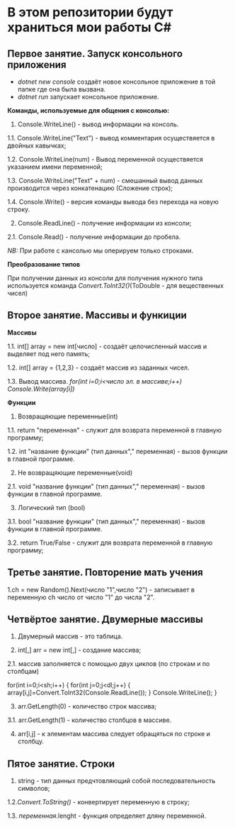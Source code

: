 # В этом репозитории будут храниться мои работы C#

## Первое занятие. Запуск консольного приложения

* *dotnet new console* создаёт новое консольное приложение в той папке где она была вызвана.
* *dotnet run* запускает консольное приложение.

**Команды, используемые для общения с консолью:**

1. Console.WriteLine() - вывод информации на консоль.

1.1. Console.WriteLine("Text") - вывод комментария осуществяется в двойных кавычках; 

1.2. Console.WriteLine(num) - Вывод переменной осуществяется указанием имени переменной;

1.3. Console.WriteLine("Text" + num) - смешанный вывод данных производится через конкатенацию (Сложение строк);

1.4. Console.Write() - версия команды вывода без перехода на новую строку.

2. Console.ReadLine() - получение информации из консоли;

2.1. Console.Read() - получение информации до пробела.

*NB:* При работе с кансолью мы оперируем только строками.

**Преобразование типов**

При получении данных из консоли для получения нужного типа используется команда *Convert.ToInt32()*(ToDouble - для вещественных чисел)

## Второе занятие. Массивы и функиции

**Массивы**

1.1. int[] array = new int[число] - создаёт целочисленный массив и выделяет под него память;

1.2. int[] array = {1,2,3} - создаёт массив из заданных чисел.

1.3. Вывод массива.
*for(int i=0;i<число эл. в массиве;i++)*
*Console.Write(array[i])*

**Функции**

1. Возвращяющие переменные(int)

1.1. return "переменная" - служит для возврата переменной в главную программу;

1.2. int "название функции" (тип данных"," переменная) - вызов функции в главной программе.

2. Не возвращяющие переменные(void)

2.1. void "название функции" (тип данных"," переменная) - вызов функции в главной программе.

3. Логический тип (bool)

3.1. bool "название функции" (тип данных"," переменная) - вызов функции в главной программе.

3.2. return True/False - служит для возврата переменной в главную программу;

## Третье занятие. Повторение мать учения

1.ch = new Random().Next(число "1",число "2") - записывает в переменную ch число от число "1" до числа "2".

## Четвёртое занятие. Двумерные массивы

1. Двумерный массив - это таблица.

2. int[,] arr = new int[,] - создание массива;

2.1. массив заполняется с помощью двух циклов (по строкам и по столбцам)

for(int i=0;i<sh;i++)
{
    for(int j=0;j<dl;j++)
    {
        array[i,j]=Convert.ToInt32(Console.ReadLine());
    }
    Console.WriteLine();
}

3. arr.GetLength(0) - количество строк массива;

3.1. arr.GetLength(1) - количество столбцов в массиве.

4. arr[i,j] - к элементам массива следует обращяться по строке и столбцу.


## Пятое занятие. Строки

1. string - тип данных предчтовляющий собой последовательность символов;

1.2.*Convert.ToString()* - конвертирует переменную в строку;

1.3. *переменная*.lenght - функция определяет дляну переменной.